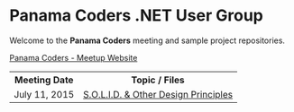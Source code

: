 <h1>Panama Coders .NET User Group</h1>
<p>Welcome to the <strong>Panama Coders</strong> meeting and sample project repositories.</p>

<a href="http://www.meetup.com/PanamaDotNet">Panama Coders - Meetup Website</a>

<table>
  <tr>
    <th>Meeting Date</th>
    <th>Topic / Files</th>
  </tr>
  <tr>
    <td>July 11, 2015</td>
    <td><a href="https://github.com/cptCorey/Panama-Coders/tree/master/Design%20Principles%20-%20July-2015">S.O.L.I.D. & Other Design Principles</a></td>
  </tr>
</table>

